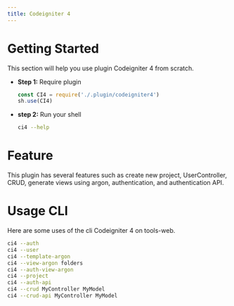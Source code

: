 ```yaml
---
title: Codeigniter 4
---
```

# Getting Started
This section will help you use plugin Codeigniter 4 from scratch.
- **Step 1:** Require plugin
	```javascript
	const CI4 = require('./.plugin/codeigniter4')
	sh.use(CI4)
	```
- **step 2:** Run your shell
	```bash
	ci4 --help
	```
# Feature
This plugin has several features such as create new project, UserController, CRUD, generate views using argon, authentication, and authentication API.
# Usage CLI
Here are some uses of the cli Codeigniter 4 on tools-web.
```bash
ci4 --auth
ci4 --user
ci4 --template-argon
ci4 --view-argon folders
ci4 --auth-view-argon
ci4 --project
ci4 --auth-api
ci4 --crud MyController MyModel
ci4 --crud-api MyController MyModel
```